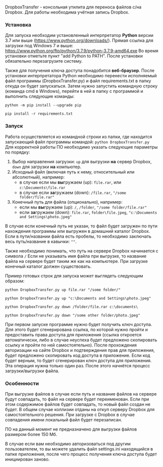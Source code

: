 DropboxTransfer - консольная утилита для переноса файлов с/на Dropbox.
Для работы необходима учётная запись Dropbox.

### Установка

Для запуска необходим установленный интерпретатор **Python** версии 3.7 или выше (https://www.python.org/downloads/).
Прямая ссылка для загрузки под Windows 7 и выше: https://www.python.org/ftp/python/3.7.9/python-3.7.9-amd64.exe
Во время установки отметьте пункт "add Python to PATH". 
После установки обязательно перезагрузите систему.

Также для получения ключа доступа понадобится **веб-браузер**.
После установки интерпретатора Python необходимо перенести исполняемый файл программы (DropboxTransfer.py) и файл requirements.txt в папку откуда он 
будет запускаться.
Затем нужно запустить командную строку (команда cmd в Windows), перейти в ней в папку с программой и выполнить следующие команды:

`python -m pip install --upgrade pip`

`pip install -r requirements.txt`

### Запуск
Работа осуществляется из командной строки из папки, где находится запускающий файл программы командой:
`python DropboxTransfer.py`
Для корректной работы ПО необходимо указать следующие параметры по порядку:
1. Выбор направления загрузки: `up` для выгрузки **на** сервер Dropbox, `down` для загрузки **на** компьютер.
2. Исходный файл (включая путь к нему, относительный или абсолютный), например:  
   - в случае если мы **вы**гружаем (up): `file.rar`, или `c:\Documents\file.rar`
   - в случае если **за**гружаем (down): `/file.rar`, `"/some folder/file.rar"`
3. Конечный путь для файла (опционально), например:
   - если мы **вы**гружаем (up): `/`, `/folder`, `"/some folder/file.rar"`
   - если **за**гружаем (down): `file.rar`, `folder\file.jpeg`, `"c:\Documents and Settings\photo.jpeg"`

В случае если конечный путь не указан, то файл будет загружен по пути нахождения программы или выгружен в домашний каталог Dropbox.
Если в пути/названии файла есть пробелы, то необходимо заключать весь путь/название в кавычки: `""`.

Также необходимо понимать, что путь на сервере Dropbox начинается с символа `/`
Если не указывать имя файла при выгрузке, то название файла на сервере будет таким же как на компьютере.
При загрузке конечный каталог должен существовать.

Пример готовых строк для запуска может выглядеть следующим образом:

`python DropboxTransfer.py up file.rar "/some folder/"`

`python DropboxTransfer.py up "c:\Documents and Settings\photo.jpeg"`

`python DropboxTransfer.py down /folder/file.rar c:\documents\`

`python DropboxTransfer.py down "/some other folder/photo.jpeg"`

При первом запуске программе нужно будет получить ключ доступа.
Для этого будет сгенерирована ссылка, по которой нужно пройти и предоставить права доступа для приложения (ссылка откроется автоматически, либо в случае неуспеха будет предложено скопировать ссылку и пройти по ней самостоятельно).
После прохождения авторизации на сайте Dropbox и подтверждения прав для приложения, будет предложено скопировать код доступа в приложение.
Если код будет верным, то будет сгенерирован ключ доступа для приложения.
Эта операция нужна только один раз.
После этого начнётся процесс загрузки/выгрузки файла.

### Особенности
При выгрузке файлов в случае если путь и название файлов на сервере будут совпадать, то файл на сервере будет переименован.
Если при этом содержимое файлов будет совпадать, то новый файл создан не будет.
В общем случае коллизии отданы на откуп серверу Dropbox для самостоятельного решения.
При загрузке с Dropbox в случае совпадения имени локальный файл будет перезаписан.

ПО на данный момент не предназначено для выгрузки файлов размером более 150 Мб.

В случае если вам необходимо авторизоваться под другим пользователем, то вы можете удалить файл settings.ini находящийся в папке приложения, после чего процесс получения ключа доступа будет инициирован заново.


